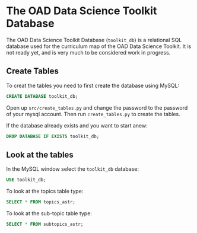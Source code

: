 # The OAD Data Science Toolkit Database 

The OAD Data Science Toolkit Database (```toolkit_db```) is a relational SQL database used for the curriculum map of the OAD Data Science Toolkit. It is not ready yet, and is very much to be considered work in progress.

## Create Tables

To creat the tables you need to first create the database using MySQL:

```SQL
CREATE DATABASE toolkit_db;
```

Open up ```src/create_tables.py``` and change the password to the password of your mysql account. Then run ```create_tables.py``` to create the tables.

If the database already exists and you want to start anew:

```SQL
DROP DATABASE IF EXISTS toolkit_db;
```

## Look at the tables

In the MySQL window select the ```toolkit_db``` database:

```SQL
USE toolkit_db;
```

To look at the topics table type:
```SQL
SELECT * FROM topics_astr;
```

To look at the sub-topic table type:
```SQL
SELECT * FROM subtopics_astr;
```